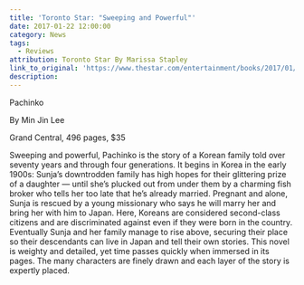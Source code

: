 ```yaml
---
title: 'Toronto Star: "Sweeping and Powerful"'
date: 2017-01-22 12:00:00
category: News
tags:
  - Reviews
attribution: Toronto Star By Marissa Stapley
link_to_original: 'https://www.thestar.com/entertainment/books/2017/01/22/historical-fiction-to-sweep-you-to-another-time-from-the-1930s-to-the-1980s.html'
description:
---
```



Pachinko

By Min Jin Lee

Grand Central, 496 pages, $35

Sweeping and powerful, Pachinko is the story of a Korean family told over seventy years and through four generations. It begins in Korea in the early 1900s: Sunja’s downtrodden family has high hopes for their glittering prize of a daughter — until she’s plucked out from under them by a charming fish broker who tells her too late that he’s already married. Pregnant and alone, Sunja is rescued by a young missionary who says he will marry her and bring her with him to Japan. Here, Koreans are considered second-class citizens and are discriminated against even if they were born in the country. Eventually Sunja and her family manage to rise above, securing their place so their descendants can live in Japan and tell their own stories. This novel is weighty and detailed, yet time passes quickly when immersed in its pages. The many characters are finely drawn and each layer of the story is expertly placed.